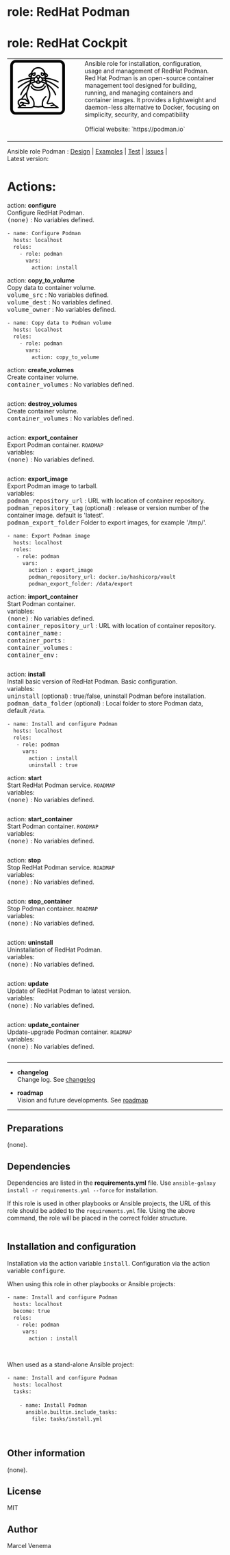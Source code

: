 # role: RedHat Podman

# role: RedHat Cockpit

<table style="border:0px; width:100%"><tr><td width=160px valign=top><img src="media/icon_podman.png" alt="Cockpit icon" width=128 height=128></td>
<td>
Ansible role for installation, configuration, usage and management of RedHat Podman.
Red Hat Podman is an open-source container management tool designed for building, running, and managing containers and container images. It provides a lightweight and daemon-less alternative to Docker, focusing on simplicity, security, and compatibility<br><br>Official website: `https://podman.io`<br><br>
</td>
</tr></table>

Ansible role Podman : [Design](docs/DESIGN.md)  |  [Examples](examples)  |  [Test](molecule)  |  [Issues]()  |<br>
Latest version:

# Actions:

action: **configure**<br>
Configure RedHat Podman.<br>
<kbd>(none)</kbd> : No variables defined.<br>

```
- name: Configure Podman
  hosts: localhost
  roles:
    - role: podman
      vars:
        action: install
```

action: **copy_to_volume**<br>
Copy data to container volume.<br>
<kbd>volume_src</kbd> : No variables defined.<br>
<kbd>volume_dest</kbd> : No variables defined.<br>
<kbd>volume_owner</kbd> : No variables defined.<br>

```
- name: Copy data to Podman volume
  hosts: localhost
  roles:
    - role: podman
      vars:
        action: copy_to_volume

```

action: **create_volumes**<br>
Create container volume.<br>
<kbd>container_volumes</kbd> : No variables defined.<br>

```

```

action: **destroy_volumes**<br>
Create container volume.<br>
<kbd>container_volumes</kbd> : No variables defined.<br>

```

```

action: **export_container**<br>
Export Podman container. `ROADMAP`<br>
variables:<br>
<kbd>(none)</kbd> : No variables defined.<br>

```

```

action: **export_image**<br>
Export Podman image to tarball.<br>
variables:<br>
<kbd>podman_repository_url</kbd> : URL with location of container repository.<br>
<kbd>podman_repository_tag</kbd> (optional) : release or version number of the container image. default is 'latest'.<br>
<kbd>podman_export_folder</kbd> Folder to export images, for example '/tmp/'.<br>

```
- name: Export Podman image
  hosts: localhost
  roles:
   - role: podman
     vars:
       action : export_image
       podman_repository_url: docker.io/hashicorp/vault
       podman_export_folder: /data/export
```

action: **import_container**<br>
Start Podman container.<br>
variables:<br>
<kbd>(none)</kbd> : No variables defined.<br>
<kbd>container_repository_url</kbd> : URL with location of container repository.<br>
<kbd>container_name</kbd> : <br>
<kbd>container_ports</kbd> : <br>
<kbd>container_volumes</kbd> : <br>
<kbd>container_env</kbd> : <br>

```

```


action: **install**<br>
Install basic version of RedHat Podman. Basic configuration.<br>
variables:<br/>
<kbd>uninstall</kbd> (optional) : true/false, uninstall Podman before installation.<br>
<kbd>podman_data_folder</kbd> (optional) : Local folder to store Podman data, default `/data`.<br>

```
- name: Install and configure Podman
  hosts: localhost
  roles:
   - role: podman
     vars:
       action : install
       uninstall : true
```

action: **start**<br>
Start RedHat Podman service. `ROADMAP`<br>
variables:<br/>
<kbd>(none)</kbd> : No variables defined.<br>

```

```


action: **start_container**<br/>
Start Podman container. `ROADMAP`<br>
variables:<br/>
<kbd>(none)</kbd> : No variables defined.<br>

```

```


action: **stop**<br/>
Stop RedHat Podman service. `ROADMAP`<br>
variables:<br>
<kbd>(none)</kbd> : No variables defined.<br>


```

```

action: **stop_container**<br>
Stop Podman container. `ROADMAP`<br>
variables:<br>
<kbd>(none)</kbd> : No variables defined.<br>

```

```

action: **uninstall**<br>
Uninstallation of RedHat Podman.<br>
variables:<br>
<kbd>(none)</kbd> : No variables defined.<br>

```

```

action: **update**<br>
Update of RedHat Podman to latest version.<br>
variables:<br>
<kbd>(none)</kbd> : No variables defined.<br>

```

```

action: **update_container**<br>
Update-upgrade Podman container. `ROADMAP`<br>
variables:<br>
<kbd>(none)</kbd> : No variables defined.<br>

```

```

***

- **changelog**<br>
  Change log.
  See [changelog](CHANGELOG.md)

- **roadmap**<br/>
  Vision and future developments.
  See [roadmap](ROADMAP.md)

***

## Preparations
(none).<br/>


## Dependencies
Dependencies are listed in the **requirements.yml** file. Use `ansible-galaxy install -r requirements.yml --force` for installation.<br/>

If this role is used in other playbooks or Ansible projects, the URL of this role should be added to the `requirements.yml` file. Using the above command, the role will be placed in the correct folder structure.<br/>
<br/>

## Installation and configuration
Installation via the action variable <kbd>install</kbd>. Configuration via the action variable <kbd>configure</kbd>.<br/>

When using this role in other playbooks or Ansible projects:<br/>
```
- name: Install and configure Podman
  hosts: localhost
  become: true
  roles:
   - role: podman
     vars:
       action : install
```
<br/>

When used as a stand-alone Ansible project:<br/>
```
- name: Install and configure Podman
  hosts: localhost
  tasks:

    - name: Install Podman
      ansible.builtin.include_tasks:
        file: tasks/install.yml
```
<br/>


## Other information
(none).<br/>

## License
MIT


## Author
Marcel Venema
